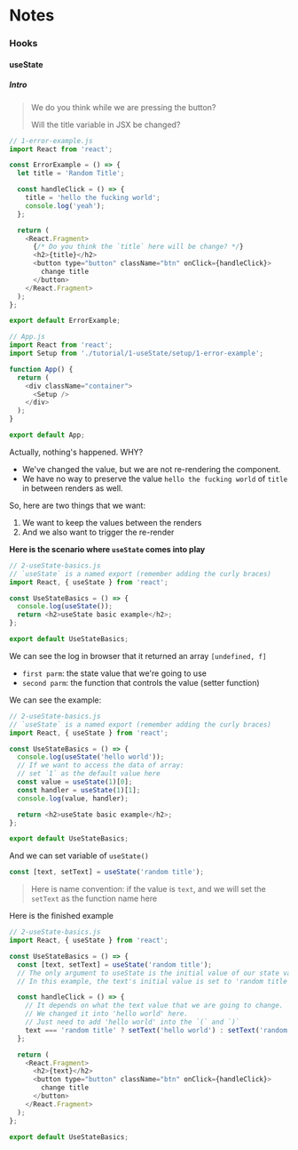 # Notes

### Hooks

#### useState

##### Intro

> We do you think while we are pressing the button?
>
> Will the title variable in JSX be changed?

```js
// 1-error-example.js
import React from 'react';

const ErrorExample = () => {
  let title = 'Random Title';

  const handleClick = () => {
    title = 'hello the fucking world';
    console.log('yeah');
  };

  return (
    <React.Fragment>
      {/* Do you think the `title` here will be change? */}
      <h2>{title}</h2>
      <button type="button" className="btn" onClick={handleClick}>
        change title
      </button>
    </React.Fragment>
  );
};

export default ErrorExample;
```

```js
// App.js
import React from 'react';
import Setup from './tutorial/1-useState/setup/1-error-example';

function App() {
  return (
    <div className="container">
      <Setup />
    </div>
  );
}

export default App;
```

Actually, nothing's happened. WHY?

- We've changed the value, but we are not re-rendering the component.
- We have no way to preserve the value `hello the fucking world` of `title` in between renders as well.

So, here are two things that we want:

1. We want to keep the values between the renders
2. And we also want to trigger the re-render

**Here is the scenario where `useState` comes into play**

```js
// 2-useState-basics.js
// `useState` is a named export (remember adding the curly braces)
import React, { useState } from 'react';

const UseStateBasics = () => {
  console.log(useState());
  return <h2>useState basic example</h2>;
};

export default UseStateBasics;
```

We can see the log in browser that it returned an array `[undefined, f]`

- `first parm`: the state value that we're going to use
- `second parm`: the function that controls the value (setter function)

We can see the example:

```js
// 2-useState-basics.js
// `useState` is a named export (remember adding the curly braces)
import React, { useState } from 'react';

const UseStateBasics = () => {
  console.log(useState('hello world'));
  // If we want to access the data of array:
  // set `1` as the default value here
  const value = useState(1)[0];
  const handler = useState(1)[1];
  console.log(value, handler);

  return <h2>useState basic example</h2>;
};

export default UseStateBasics;
```

And we can set variable of `useState()`

```js
const [text, setText] = useState('random title');
```

> Here is name convention:
> if the value is `text`, and we will set the `setText` as the function name here

Here is the finished example

```js
// 2-useState-basics.js
import React, { useState } from 'react';

const UseStateBasics = () => {
  const [text, setText] = useState('random title');
  // The only argument to useState is the initial value of our state variable.
  // In this example, the text's initial value is set to 'random title' with useState('random title').

  const handleClick = () => {
    // It depends on what the text value that we are going to change.
    // We changed it into 'hello world' here.
    // Just need to add 'hello world' into the `(` and `)`
    text === 'random title' ? setText('hello world') : setText('random title');
  };

  return (
    <React.Fragment>
      <h2>{text}</h2>
      <button type="button" className="btn" onClick={handleClick}>
        change title
      </button>
    </React.Fragment>
  );
};

export default UseStateBasics;
```
